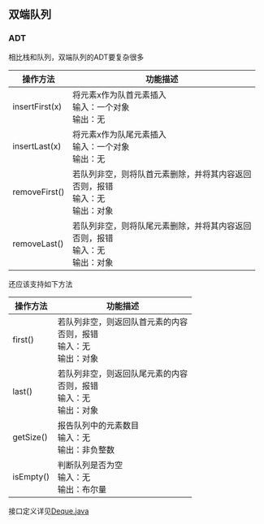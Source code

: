 ## 双端队列

### ADT

相比栈和队列，双端队列的ADT要复杂很多

| 操作方法       | 功能描述                                                     |
| -------------- | ------------------------------------------------------------ |
| insertFirst(x) | 将元素x作为队首元素插入<br/>输入：一个对象<br/>输出：无      |
| insertLast(x)  | 将元素x作为队尾元素插入<br/>输入：一个对象<br/>输出：无      |
| removeFirst()  | 若队列非空，则将队首元素删除，并将其内容返回<br/>否则，报错<br/>输入：无<br/>输出：对象 |
| removeLast()   | 若队列非空，则将队尾元素删除，并将其内容返回<br/>否则，报错<br/>输入：无<br/>输出：对象 |

还应该支持如下方法

| 操作方法  | 功能描述                                                     |
| --------- | ------------------------------------------------------------ |
| first()   | 若队列非空，则返回队首元素的内容<br/>否则，报错<br/>输入：无<br/>输出：对象 |
| last()    | 若队列非空，则返回队尾元素的内容<br/>否则，报错<br/>输入：无<br/>输出：对象 |
| getSize() | 报告队列中的元素数目<br/>输入：无<br/>输出：非负整数         |
| isEmpty() | 判断队列是否为空<br/>输入：无<br/>输出：布尔量               |

接口定义详见[Deque.java](../../java/dsa/deque/Deque.java)

